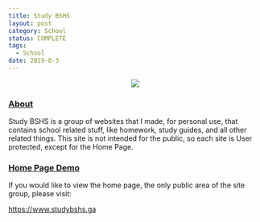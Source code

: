 ```yaml
---
title: Study BSHS
layout: post
category: School
status: COMPLETE
tags: 
  - School
date: 2019-8-3
---
```


<center><img src="https://www.bradykondek.ga/pics/bshs-logo_50.png"></center>

### <u>About</u>

Study BSHS is a group of websites that I made, for personal use, that contains school related stuff, like homework, study guides, and all other related things.  This site is not intended for the public, so each site is User protected, except for the Home Page.

### <u>Home Page Demo</u>

If you would like to view the home page, the only public area of the site group, please visit:

<a target="_blank" href="https://www.studybshs.ga">https://www.studybshs.ga</a>

